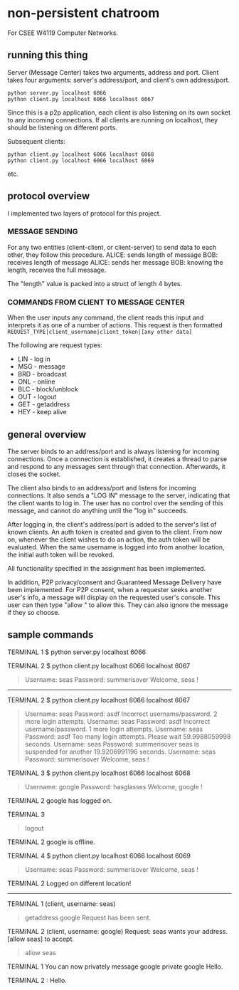 # non-persistent chatroom
For CSEE W4119 Computer Networks. 


## running this thing

Server (Message Center) takes two arguments, address and port.
Client takes four arguments: server's address/port, and client's own address/port.

```
python server.py localhost 6066
python client.py localhost 6066 localhost 6067
```

Since this is a p2p application, each client is also listening on its own socket to any incoming connections. If all clients are running on localhost, they should be listening on different ports. 

Subsequent clients:
```
python client.py localhost 6066 localhost 6068
python client.py localhost 6066 localhost 6069
```
etc.

## protocol overview

I implemented two layers of protocol for this project.

### MESSAGE SENDING
For any two entities (client-client, or client-server) to send data to each other, they follow this procedure.
ALICE: sends length of message
BOB: receives length of message
ALICE: sends her message
BOB: knowing the length, receives the full message.

The "length" value is packed into a struct of length 4 bytes.

### COMMANDS FROM CLIENT TO MESSAGE CENTER
When the user inputs any command, the client reads this input and interprets it as one of a number of actions. This request is then formatted
`REQUEST_TYPE|client_username|client_token|[any other data]`

The following are request types:
* LIN - log in
* MSG - message
* BRD - broadcast
* ONL - online
* BLC - block/unblock
* OUT - logout
* GET - getaddress
* HEY - keep alive

## general overview
The server binds to an address/port and is always listening for incoming connections. Once a connection is established, it creates a thread to parse and respond to any messages sent through that connection. Afterwards, it closes the socket.

The client also binds to an address/port and listens for incoming connections. It also sends a "LOG IN" message to the server, indicating that the client wants to log in. The user has no control over the sending of this message, and cannot do anything until the "log in" succeeds.

After logging in, the client's address/port is added to the server's list of known clients. An auth token is created and given to the client. From now on, whenever the client wishes to do an action, the auth token will be evaluated. When the same username is logged into from another location, the initial auth token will be revoked.

All functionality specified in the assignment has been implemented.

In addition, P2P privacy/consent and Guaranteed Message Delivery have been implemented. For P2P consent, when a requester seeks another user's info, a message will display on the requested user's console. This user can then type "allow <requester name>" to allow this. They can also ignore the message if they so choose.

## sample commands
TERMINAL 1
$ python server.py localhost 6066

TERMINAL 2
$ python client.py localhost 6066 localhost 6067
>Username: seas
>Password: summerisover
Welcome, seas !

_________________________________________________

TERMINAL 2
$ python client.py localhost 6066 localhost 6067
>Username: seas
>Password: asdf
Incorrect username/password. 2 more login attempts.
>Username: seas
>Password: asdf
Incorrect username/password. 1 more login attempts.
>Username: seas
>Password: asdf
Too many login attempts. Please wait 59.9988059998 seconds.
>Username: seas
>Password: summerisover
seas is suspended for another 19.9206991196 seconds.
>Username: seas
>Password: summerisover
Welcome, seas !

TERMINAL 3
$ python client.py localhost 6066 localhost 6068
>Username: google
>Password: hasglasses
Welcome, google !

TERMINAL 2
google has logged on.

TERMINAL 3
>logout

TERMINAL 2
google is offline.

TERMINAL 4
$ python client.py localhost 6066 localhost 6069
>Username: seas
>Password: summerisover
Welcome, seas !

TERMINAL 2
Logged on different location!
_______________________________________________

TERMINAL 1 (client, username: seas)
>getaddress google
Request has been sent.

TERMINAL 2 (client, username: google)
Request: seas wants your address. [allow seas] to accept.
>allow seas

TERMINAL 1
You can now privately message google
private google Hello.

TERMINAL 2
<seas>: Hello.